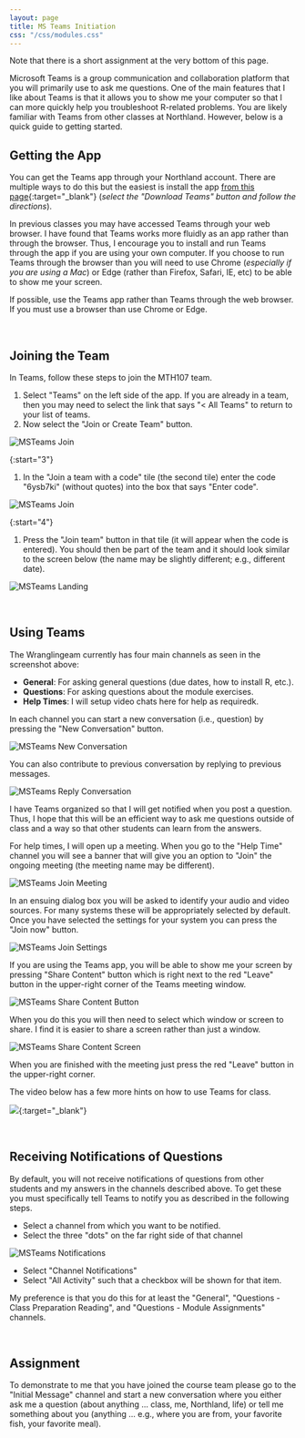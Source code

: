 ```yaml
---
layout: page
title: MS Teams Initiation
css: "/css/modules.css"
---
```


<div class="alert alert-warning">
Note that there is a short assignment at the very bottom of this page.
</div>

Microsoft Teams is a group communication and collaboration platform that you will primarily use to ask me questions. One of the main features that I like about Teams is that it allows you to show me your computer so that I can more quickly help you troubleshoot R-related problems. You are likely familiar with Teams from other classes at Northland. However, below is a quick guide to getting started.

## Getting the App
You can get the Teams app through your Northland account. There are multiple ways to do this but the easiest is install the app [from this page](https://teams.microsoft.com/uswe-01/downloads){:target="_blank"} (*select the "Download Teams" button and follow the directions*).

In previous classes you may have accessed Teams through your web browser. I have found that Teams works more fluidly as an app rather than through the browser. Thus, I encourage you to install and run Teams through the app if you are using your own computer. If you choose to run Teams through the browser than you will need to use Chrome (*especially if you are using a Mac*) or Edge (rather than Firefox, Safari, IE, etc) to be able to show me your screen.

<div class="alert alert-success">
If possible, use the Teams app rather than Teams through the web browser. If you must use a browser than use Chrome or Edge.
</div>

&nbsp;

## Joining the Team
In Teams, follow these steps to join the MTH107 team.

1. Select "Teams" on the left side of the app. If you are already in a team, then you may need to select the link that says "< All Teams" to return to your list of teams.
1. Now select the "Join or Create Team" button.

![MSTeams Join](zimgs/MSTeams_JoinButton.JPG)

{:start="3"}
1. In the "Join a team with a code" tile (the second tile) enter the code "6ysb7ki" (without quotes) into the box that says "Enter code".

![MSTeams Join](zimgs/MSTeams_JoinCode.JPG)

{:start="4"}
1. Press the "Join team" button in that tile (it will appear when the code is entered). You should then be part of the team and it should look similar to the screen below (the name may be slightly different; e.g., different date).

![MSTeams Landing](zimgs/MSTeams_LandingPage.JPG)

&nbsp;

## Using Teams
The Wranglingeam currently has four main channels as seen in the screenshot above:

* **General**: For asking general questions (due dates, how to install R, etc.).
* **Questions**: For asking questions about the module exercises.
* **Help Times**: I will setup video chats here for help as requiredk.

In each channel you can start a new conversation (i.e., question) by pressing the "New Conversation" button.

![MSTeams New Conversation](zimgs/MSTeams_NewConversation.JPG)

You can also contribute to previous conversation by replying to previous messages.

![MSTeams Reply Conversation](zimgs/MSTeams_ReplyConversation.JPG)

I have Teams organized so that I will get notified when you post a question. Thus, I hope that this will be an efficient way to ask me questions outside of class and a way so that other students can learn from the answers.

For help times, I will open up a meeting. When you go to the "Help Time" channel you will see a banner that will give you an option to "Join" the ongoing meeting (the meeting name may be different).

![MSTeams Join Meeting](zimgs/MSTeams_JoinMeeting.JPG)

In an ensuing dialog box you will be asked to identify your audio and video sources. For many systems these will be appropriately selected by default. Once you have selected the settings for your system you can press the "Join now" button.

![MSTeams Join Settings](zimgs/MSTeams_JoinSettings.JPG)

If you are using the Teams app, you will be able to show me your screen by pressing "Share Content" button which is right next to the red "Leave" button in the upper-right corner of the Teams meeting window.

![MSTeams Share Content Button](zimgs/MSTeams_ShareContentButton.JPG)

When you do this you will then need to select which window or screen to share. I find it is easier to share a screen rather than just a window.

![MSTeams Share Content Screen](zimgs/MSTeams_ShareContentScreen.JPG)

When you are finished with the meeting just press the red "Leave" button in the upper-right corner.

The video below has a few more hints on how to use Teams for class.

[![](http://img.youtube.com/vi/PasT3Q1ZR_I/0.jpg)](http://www.youtube.com/watch?v=PasT3Q1ZR_I){:target="_blank"}

&nbsp;

## Receiving Notifications of Questions
By default, you will not receive notifications of questions from other students and my answers in the channels described above. To get these you must specifically tell Teams to notify you as described in the following steps.

* Select a channel from which you want to be notified.
* Select the three "dots" on the far right side of that channel

![MSTeams Notifications](zimgs/MSTeams_Notifications.JPG)

* Select "Channel Notifications"
* Select "All Activity" such that a checkbox will be shown for that item.

My preference is that you do this for at least the "General", "Questions - Class Preparation Reading", and "Questions - Module Assignments" channels.

&nbsp;

## Assignment
To demonstrate to me that you have joined the course team please go to the "Initial Message" channel and start a new conversation where you either ask me a question (about anything ... class, me, Northland, life) or tell me something about you (anything ... e.g., where you are from, your favorite fish, your favorite meal).
